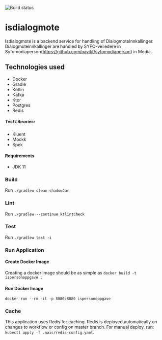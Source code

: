 ![Build status](https://github.com/navikt/isdialogmote/workflows/main/badge.svg?branch=master)

# isdialogmote
Isdialogmote is a backend service for handling of DialogmoteInnkallinger. Dialogmoteinnkallinger are handled by SYFO-veiledere in Syfomodiaperson(https://github.com/navikt/syfomodiaperson) in Modia.

## Technologies used
* Docker
* Gradle
* Kotlin
* Kafka
* Ktor
* Postgres
* Redis

##### Test Libraries:
* Kluent
* Mockk
* Spek

#### Requirements
* JDK 11

### Build
Run `./gradlew clean shadowJar`

### Lint
Run `./gradlew --continue ktlintCheck`

### Test
Run `./gradlew test -i`

### Run Application

#### Create Docker Image
Creating a docker image should be as simple as `docker build -t ispersonoppgave .`

#### Run Docker Image
`docker run --rm -it -p 8080:8080 ispersonoppgave`

### Cache
This application uses Redis for caching. Redis is deployed automatically on changes to workflow or config on master branch. For manual deploy, run: `kubectl apply -f .nais/redis-config.yaml`.
